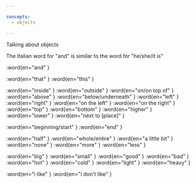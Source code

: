 ```yaml
---

concepts:
  - objects

---
```


Talking about objects

The Italian word for "and" is similar to the word for "he/she/it is"

:word{en="and" }

:word{en="that" }
:word{en="this" }

:word{en="inside" }
:word{en="outside" }
:word{en="on/on top of" }
:word{en="above" }
:word{en="below/underneath" }
:word{en="left" }
:word{en="right" }
:word{en="on the left" }
:word{en="on the right" }
:word{en="top" }
:word{en="bottom" }
:word{en="higher" }
:word{en="lower" }
:word{en="next to [place]" }

:word{en="beginning/start" }
:word{en="end" }

:word{en="half" }
:word{en="whole/entire" }
:word{en="a little bit" }
:word{en="none" }
:word{en="more" }
:word{en="less" }

:word{en="big" }
:word{en="small" }
:word{en="good" }
:word{en="bad" }
:word{en="hot" }
:word{en="cold" }
:word{en="light" }
:word{en="heavy" }

:word{en="i like" }
:word{en="i don't like" }
